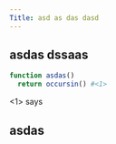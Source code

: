 ```yaml
---
Title: asd as das dasd
---
```


## asdas dssaas

```julia <sadass>
function asdas()  
  return occursin() #<1>
``` 

<1> says

## asdas 